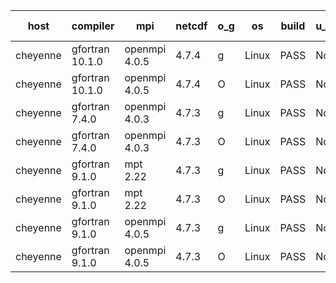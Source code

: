 

| host     | compiler                              | mpi                      | netcdf        | o_g        | os       | build       | u_pass          | u_fail          | s_pass            | s_fail            | e_pass             | e_fail             | nuopc_pass       | nuopc_fail       | artifacts link          |
|----------|---------------------------------------|--------------------------|---------------|------------|----------|-------------|-----------------|-----------------|-------------------|-------------------|--------------------|--------------------|------------------|------------------|-------------------------|
| cheyenne | gfortran 10.1.0 | openmpi 4.0.5  | 4.7.4  | g | Linux | PASS | None | None | None | None | None | None | None | None | <a href="https://github.com/esmf-org/esmf-test-artifacts/tree/77b8fce0ddca56159bc3cbd0cd03a0fee8dd4977/develop/gfortran/10.1.0/g/openmpi/4.0.5" target="_blank">77b8fce</a> | 
| cheyenne | gfortran 10.1.0 | openmpi 4.0.5  | 4.7.4  | O | Linux | PASS | None | None | None | None | None | None | None | None | <a href="https://github.com/esmf-org/esmf-test-artifacts/tree/ed41ffcd92eccbb68d24d89f64b559ff4b345118/develop/gfortran/10.1.0/O/openmpi/4.0.5" target="_blank">ed41ffc</a> | 
| cheyenne | gfortran 7.4.0 | openmpi 4.0.3  | 4.7.3  | g | Linux | PASS | None | None | None | None | None | None | None | None | <a href="https://github.com/esmf-org/esmf-test-artifacts/tree/a48f2365a7646acbad6408b1f915380be1d2980e/develop/gfortran/7.4.0/g/openmpi/4.0.3" target="_blank">a48f236</a> | 
| cheyenne | gfortran 7.4.0 | openmpi 4.0.3  | 4.7.3  | O | Linux | PASS | None | None | None | None | None | None | None | None | <a href="https://github.com/esmf-org/esmf-test-artifacts/tree/1524a2c74435a335e129d39ac9a7c9f0ba50ec2f/develop/gfortran/7.4.0/O/openmpi/4.0.3" target="_blank">1524a2c</a> | 
| cheyenne | gfortran 9.1.0 | mpt 2.22  | 4.7.3  | g | Linux | PASS | None | None | None | None | None | None | None | None | <a href="https://github.com/esmf-org/esmf-test-artifacts/tree/a33c2958474200984b93e096240815461042a162/develop/gfortran/9.1.0/g/mpt/2.22" target="_blank">a33c295</a> | 
| cheyenne | gfortran 9.1.0 | mpt 2.22  | 4.7.3  | O | Linux | PASS | None | None | None | None | None | None | None | None | <a href="https://github.com/esmf-org/esmf-test-artifacts/tree/ce68222f2cfc8ab96974858e2641560a2f6a6bbd/develop/gfortran/9.1.0/O/mpt/2.22" target="_blank">ce68222</a> | 
| cheyenne | gfortran 9.1.0 | openmpi 4.0.5  | 4.7.3  | g | Linux | PASS | None | None | None | None | None | None | None | None | <a href="https://github.com/esmf-org/esmf-test-artifacts/tree/f423ebe2d512e162fba0387b35de1ba7e4c062b7/develop/gfortran/9.1.0/g/openmpi/4.0.5" target="_blank">f423ebe</a> | 
| cheyenne | gfortran 9.1.0 | openmpi 4.0.5  | 4.7.3  | O | Linux | PASS | None | None | None | None | None | None | None | None | <a href="https://github.com/esmf-org/esmf-test-artifacts/tree/4c7ec086b49587cb154061cb8ace75bf0615ca0c/develop/gfortran/9.1.0/O/openmpi/4.0.5" target="_blank">4c7ec08</a> | 

